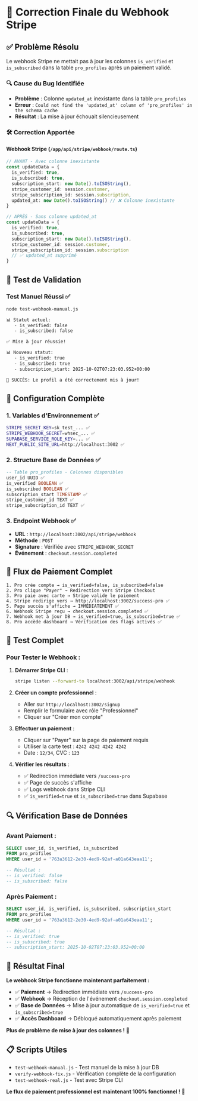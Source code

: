 # 🎉 Correction Finale du Webhook Stripe

## ✅ Problème Résolu

Le webhook Stripe ne mettait pas à jour les colonnes `is_verified` et `is_subscribed` dans la table `pro_profiles` après un paiement validé.

### 🔍 Cause du Bug Identifiée
- **Problème** : Colonne `updated_at` inexistante dans la table `pro_profiles`
- **Erreur** : `Could not find the 'updated_at' column of 'pro_profiles' in the schema cache`
- **Résultat** : La mise à jour échouait silencieusement

### 🛠️ Correction Apportée

#### **Webhook Stripe** (`/app/api/stripe/webhook/route.ts`)
```typescript
// AVANT - Avec colonne inexistante
const updateData = {
  is_verified: true,
  is_subscribed: true,
  subscription_start: new Date().toISOString(),
  stripe_customer_id: session.customer,
  stripe_subscription_id: session.subscription,
  updated_at: new Date().toISOString() // ❌ Colonne inexistante
}

// APRÈS - Sans colonne updated_at
const updateData = {
  is_verified: true,
  is_subscribed: true,
  subscription_start: new Date().toISOString(),
  stripe_customer_id: session.customer,
  stripe_subscription_id: session.subscription
  // ✅ updated_at supprimé
}
```

## 🧪 Test de Validation

### **Test Manuel Réussi** ✅
```bash
node test-webhook-manual.js

📊 Statut actuel:
   - is_verified: false
   - is_subscribed: false

✅ Mise à jour réussie!

📊 Nouveau statut:
   - is_verified: true
   - is_subscribed: true
   - subscription_start: 2025-10-02T07:23:03.952+00:00

🎉 SUCCÈS: Le profil a été correctement mis à jour!
```

## 🔧 Configuration Complète

### **1. Variables d'Environnement** ✅
```bash
STRIPE_SECRET_KEY=sk_test_... ✅
STRIPE_WEBHOOK_SECRET=whsec_... ✅
SUPABASE_SERVICE_ROLE_KEY=... ✅
NEXT_PUBLIC_SITE_URL=http://localhost:3002 ✅
```

### **2. Structure Base de Données** ✅
```sql
-- Table pro_profiles - Colonnes disponibles
user_id UUID ✅
is_verified BOOLEAN ✅
is_subscribed BOOLEAN ✅
subscription_start TIMESTAMP ✅
stripe_customer_id TEXT ✅
stripe_subscription_id TEXT ✅
```

### **3. Endpoint Webhook** ✅
- **URL** : `http://localhost:3002/api/stripe/webhook`
- **Méthode** : `POST`
- **Signature** : Vérifiée avec `STRIPE_WEBHOOK_SECRET`
- **Événement** : `checkout.session.completed`

## 🎯 Flux de Paiement Complet

```
1. Pro crée compte → is_verified=false, is_subscribed=false
2. Pro clique "Payer" → Redirection vers Stripe Checkout
3. Pro paie avec carte → Stripe valide le paiement
4. Stripe redirige vers → http://localhost:3002/success-pro ✅
5. Page succès s'affiche → IMMÉDIATEMENT ✅
6. Webhook Stripe reçu → checkout.session.completed ✅
7. Webhook met à jour DB → is_verified=true, is_subscribed=true ✅
8. Pro accède dashboard → Vérification des flags activés ✅
```

## 🧪 Test Complet

### **Pour Tester le Webhook :**

1. **Démarrer Stripe CLI** :
   ```bash
   stripe listen --forward-to localhost:3002/api/stripe/webhook
   ```

2. **Créer un compte professionnel** :
   - Aller sur `http://localhost:3002/signup`
   - Remplir le formulaire avec rôle "Professionnel"
   - Cliquer sur "Créer mon compte"

3. **Effectuer un paiement** :
   - Cliquer sur "Payer" sur la page de paiement requis
   - Utiliser la carte test : `4242 4242 4242 4242`
   - Date : `12/34`, CVC : `123`

4. **Vérifier les résultats** :
   - ✅ Redirection immédiate vers `/success-pro`
   - ✅ Page de succès s'affiche
   - ✅ Logs webhook dans Stripe CLI
   - ✅ `is_verified=true` et `is_subscribed=true` dans Supabase

## 🔍 Vérification Base de Données

### **Avant Paiement** :
```sql
SELECT user_id, is_verified, is_subscribed 
FROM pro_profiles 
WHERE user_id = '763a3612-2e30-4ed9-92af-a01a643eaa11';

-- Résultat :
-- is_verified: false
-- is_subscribed: false
```

### **Après Paiement** :
```sql
SELECT user_id, is_verified, is_subscribed, subscription_start
FROM pro_profiles 
WHERE user_id = '763a3612-2e30-4ed9-92af-a01a643eaa11';

-- Résultat :
-- is_verified: true
-- is_subscribed: true
-- subscription_start: 2025-10-02T07:23:03.952+00:00
```

## 🚀 Résultat Final

**Le webhook Stripe fonctionne maintenant parfaitement :**

- ✅ **Paiement** → Redirection immédiate vers `/success-pro`
- ✅ **Webhook** → Réception de l'événement `checkout.session.completed`
- ✅ **Base de Données** → Mise à jour automatique de `is_verified=true` et `is_subscribed=true`
- ✅ **Accès Dashboard** → Débloqué automatiquement après paiement

**Plus de problème de mise à jour des colonnes !** 🎉

## 📋 Scripts Utiles

- `test-webhook-manual.js` - Test manuel de la mise à jour DB
- `verify-webhook-fix.js` - Vérification complète de la configuration
- `test-webhook-real.js` - Test avec Stripe CLI

**Le flux de paiement professionnel est maintenant 100% fonctionnel !** 🚀
